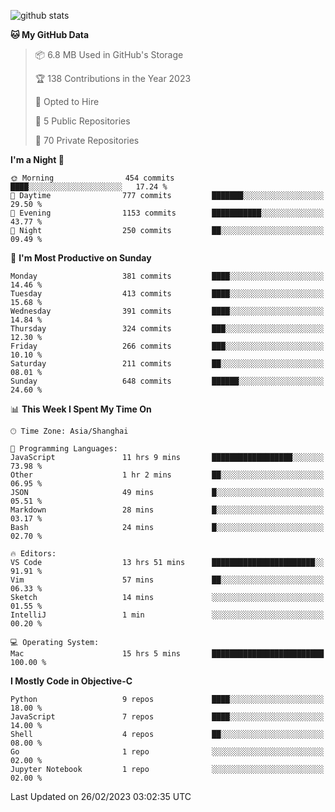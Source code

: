 
![github stats](https://github-readme-stats.vercel.app/api?username=ChesterYue&show_icons=true&count_private=true)

<!-- ![wakatime](https://github-readme-stats.vercel.app/api/wakatime?username=ChesterYue&layout=compact) -->

<!-- ![wakatime](https://github-readme-stats.vercel.app/api/top-langs/?username=ChesterYue&layout=compact) -->

<!--START_SECTION:waka-->
**🐱 My GitHub Data** 

> 📦 6.8 MB Used in GitHub's Storage 
 > 
> 🏆 138 Contributions in the Year 2023
 > 
> 💼 Opted to Hire
 > 
> 📜 5 Public Repositories 
 > 
> 🔑 70 Private Repositories 
 > 
**I'm a Night 🦉** 

```text
🌞 Morning                454 commits         ████░░░░░░░░░░░░░░░░░░░░░   17.24 % 
🌆 Daytime                777 commits         ███████░░░░░░░░░░░░░░░░░░   29.50 % 
🌃 Evening                1153 commits        ███████████░░░░░░░░░░░░░░   43.77 % 
🌙 Night                  250 commits         ██░░░░░░░░░░░░░░░░░░░░░░░   09.49 % 
```
📅 **I'm Most Productive on Sunday** 

```text
Monday                   381 commits         ████░░░░░░░░░░░░░░░░░░░░░   14.46 % 
Tuesday                  413 commits         ████░░░░░░░░░░░░░░░░░░░░░   15.68 % 
Wednesday                391 commits         ████░░░░░░░░░░░░░░░░░░░░░   14.84 % 
Thursday                 324 commits         ███░░░░░░░░░░░░░░░░░░░░░░   12.30 % 
Friday                   266 commits         ███░░░░░░░░░░░░░░░░░░░░░░   10.10 % 
Saturday                 211 commits         ██░░░░░░░░░░░░░░░░░░░░░░░   08.01 % 
Sunday                   648 commits         ██████░░░░░░░░░░░░░░░░░░░   24.60 % 
```


📊 **This Week I Spent My Time On** 

```text
🕑︎ Time Zone: Asia/Shanghai

💬 Programming Languages: 
JavaScript               11 hrs 9 mins       ██████████████████░░░░░░░   73.98 % 
Other                    1 hr 2 mins         ██░░░░░░░░░░░░░░░░░░░░░░░   06.95 % 
JSON                     49 mins             █░░░░░░░░░░░░░░░░░░░░░░░░   05.51 % 
Markdown                 28 mins             █░░░░░░░░░░░░░░░░░░░░░░░░   03.17 % 
Bash                     24 mins             █░░░░░░░░░░░░░░░░░░░░░░░░   02.70 % 

🔥 Editors: 
VS Code                  13 hrs 51 mins      ███████████████████████░░   91.91 % 
Vim                      57 mins             ██░░░░░░░░░░░░░░░░░░░░░░░   06.33 % 
Sketch                   14 mins             ░░░░░░░░░░░░░░░░░░░░░░░░░   01.55 % 
IntelliJ                 1 min               ░░░░░░░░░░░░░░░░░░░░░░░░░   00.20 % 

💻 Operating System: 
Mac                      15 hrs 5 mins       █████████████████████████   100.00 % 
```

**I Mostly Code in Objective-C** 

```text
Python                   9 repos             ████░░░░░░░░░░░░░░░░░░░░░   18.00 % 
JavaScript               7 repos             ████░░░░░░░░░░░░░░░░░░░░░   14.00 % 
Shell                    4 repos             ██░░░░░░░░░░░░░░░░░░░░░░░   08.00 % 
Go                       1 repo              ░░░░░░░░░░░░░░░░░░░░░░░░░   02.00 % 
Jupyter Notebook         1 repo              ░░░░░░░░░░░░░░░░░░░░░░░░░   02.00 % 
```




 Last Updated on 26/02/2023 03:02:35 UTC
<!--END_SECTION:waka-->